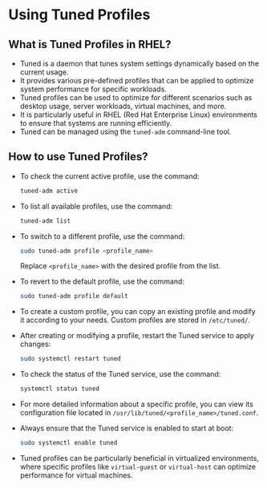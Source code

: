 # Using Tuned Profiles

## What is Tuned Profiles in RHEL?

- Tuned is a daemon that tunes system settings dynamically based on the current usage.
- It provides various pre-defined profiles that can be applied to optimize system performance for specific workloads.
- Tuned profiles can be used to optimize for different scenarios such as desktop usage, server workloads, virtual machines, and more.
- It is particularly useful in RHEL (Red Hat Enterprise Linux) environments to ensure that systems are running efficiently.
- Tuned can be managed using the `tuned-adm` command-line tool.

## How to use Tuned Profiles?

- To check the current active profile, use the command:

  ```bash
  tuned-adm active
  ```

- To list all available profiles, use the command:

  ```bash
  tuned-adm list
  ```

- To switch to a different profile, use the command:

  ```bash
  sudo tuned-adm profile <profile_name>
  ```

  Replace `<profile_name>` with the desired profile from the list.

- To revert to the default profile, use the command:

  ```bash
  sudo tuned-adm profile default
  ```

- To create a custom profile, you can copy an existing profile and modify it according to your needs. Custom profiles are stored in `/etc/tuned/`.
- After creating or modifying a profile, restart the Tuned service to apply changes:

  ```bash
  sudo systemctl restart tuned
  ```

- To check the status of the Tuned service, use the command:

  ```bash
  systemctl status tuned
  ```

- For more detailed information about a specific profile, you can view its configuration file located in `/usr/lib/tuned/<profile_name>/tuned.conf`.
- Always ensure that the Tuned service is enabled to start at boot:

  ```bash
  sudo systemctl enable tuned
  ```
  
- Tuned profiles can be particularly beneficial in virtualized environments, where specific profiles like `virtual-guest` or `virtual-host` can optimize performance for virtual machines.
